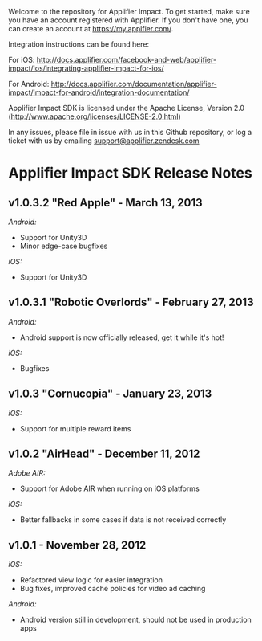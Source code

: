 Welcome to the repository for Applifier Impact. To get started, make sure you have an account registered with Applifier.
If you don't have one, you can create an account at https://my.applfier.com/.

Integration instructions can be found here:

For iOS: http://docs.applifier.com/facebook-and-web/applifier-impact/ios/integrating-applifier-impact-for-ios/

For Android: http://docs.applifier.com/documentation/applifier-impact/impact-for-android/integration-documentation/

Applifier Impact SDK is licensed under the Apache License, Version 2.0 (http://www.apache.org/licenses/LICENSE-2.0.html)

In any issues, please file in issue with us in this Github repository, or log a ticket with us by emailing support@applifier.zendesk.com

Applifier Impact SDK Release Notes
==================================

v1.0.3.2 "Red Apple" - March 13, 2013
--------------------------

*Android:*

- Support for Unity3D
- Minor edge-case bugfixes

*iOS:*

- Support for Unity3D

v1.0.3.1 "Robotic Overlords" - February 27, 2013
--------------------------

*Android:*

- Android support is now officially released, get it while it's hot!

*iOS:*

- Bugfixes

v1.0.3 "Cornucopia" - January 23, 2013
--------------------------

*iOS:*

- Support for multiple reward items


v1.0.2 "AirHead" - December 11, 2012
--------------------------

*Adobe AIR:*

- Support for Adobe AIR when running on iOS platforms

*iOS:*

- Better fallbacks in some cases if data is not received correctly


v1.0.1 - November 28, 2012
--------------------------

*iOS:*

- Refactored view logic for easier integration
- Bug fixes, improved cache policies for video ad caching

*Android:*

- Android version still in development, should not be used in production apps

